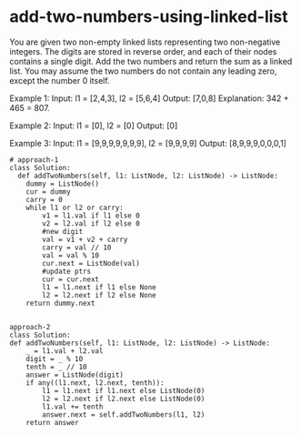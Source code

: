 # add-two-numbers-using-linked-list
You are given two non-empty linked lists representing two non-negative integers. The digits are stored in reverse order, and each of their nodes contains 
a single digit. Add the two numbers and return the sum as a linked list.
You may assume the two numbers do not contain any leading zero, except the number 0 itself.

Example 1:
Input: l1 = [2,4,3], l2 = [5,6,4]
Output: [7,0,8]
Explanation: 342 + 465 = 807.

Example 2:
Input: l1 = [0], l2 = [0]
Output: [0]

Example 3:
Input: l1 = [9,9,9,9,9,9,9], l2 = [9,9,9,9]
Output: [8,9,9,9,0,0,0,1]

    # approach-1
    class Solution:
      def addTwoNumbers(self, l1: ListNode, l2: ListNode) -> ListNode:
        dummy = ListNode()
        cur = dummy
        carry = 0
        while l1 or l2 or carry:
            v1 = l1.val if l1 else 0
            v2 = l2.val if l2 else 0
            #new digit
            val = v1 + v2 + carry
            carry = val // 10
            val = val % 10
            cur.next = ListNode(val)
            #update ptrs
            cur = cur.next
            l1 = l1.next if l1 else None
            l2 = l2.next if l2 else None
        return dummy.next
    

    approach-2
    class Solution:
    def addTwoNumbers(self, l1: ListNode, l2: ListNode) -> ListNode:
        _ = l1.val + l2.val
        digit = _ % 10
        tenth = _ // 10
        answer = ListNode(digit)
        if any((l1.next, l2.next, tenth)):
            l1 = l1.next if l1.next else ListNode(0)
            l2 = l2.next if l2.next else ListNode(0)
            l1.val += tenth
            answer.next = self.addTwoNumbers(l1, l2)    
        return answer
